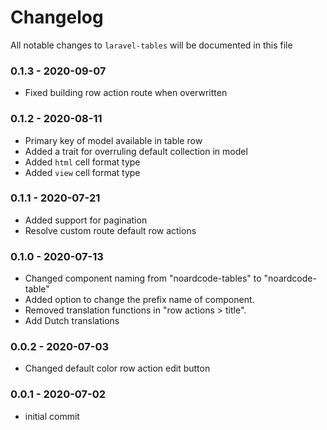 # Changelog

All notable changes to `laravel-tables` will be documented in this file

### 0.1.3 - 2020-09-07
- Fixed building row action route when overwritten

### 0.1.2 - 2020-08-11
- Primary key of model available in table row
- Added a trait for overruling default collection in model
- Added `html` cell format type
- Added `view` cell format type

### 0.1.1 - 2020-07-21
- Added support for pagination
- Resolve custom route default row actions

### 0.1.0 - 2020-07-13
- Changed component naming from "noardcode-tables" to "noardcode-table"
- Added option to change the prefix name of component.
- Removed translation functions in "row actions > title".
- Add Dutch translations

### 0.0.2 - 2020-07-03
- Changed default color row action edit button

### 0.0.1 - 2020-07-02
- initial commit




